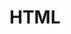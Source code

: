 # HTML
<!--bootstrap.js依赖于jquery,需要先导入jquery-->
<script src="jquery-3.1.1.js"></script>
<script src="bootstrap-3.3.7-dist/js/bootstrap.js"></script>
